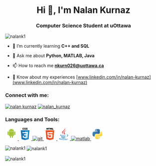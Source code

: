 <h1 align="center">Hi 👋, I'm Nalan Kurnaz</h1>
<h3 align="center">Computer Science Student at uOttawa</h3>

<p align="left"> <img src="https://komarev.com/ghpvc/?username=nalank1&label=Profile%20views&color=0e75b6&style=flat" alt="nalank1" /> </p>

- 🌱 I’m currently learning **C++ and SQL**

- 💬 Ask me about **Python, MATLAB, Java**

- 📫 How to reach me **nkurn026@uottawa.ca**

- 📄 Know about my experiences [www.linkedin.com/in/nalan-kurnaz](www.linkedin.com/in/nalan-kurnaz)

<h3 align="left">Connect with me:</h3>
<p align="left">
<a href="https://linkedin.com/in/nalan kurnaz" target="blank"><img align="center" src="https://raw.githubusercontent.com/rahuldkjain/github-profile-readme-generator/master/src/images/icons/Social/linked-in-alt.svg" alt="nalan kurnaz" height="30" width="40" /></a>
<a href="https://instagram.com/nalan_kurnaz" target="blank"><img align="center" src="https://raw.githubusercontent.com/rahuldkjain/github-profile-readme-generator/master/src/images/icons/Social/instagram.svg" alt="nalan_kurnaz" height="30" width="40" /></a>
</p>

<h3 align="left">Languages and Tools:</h3>
<p align="left"> <a href="https://developer.android.com" target="_blank" rel="noreferrer"> <img src="https://raw.githubusercontent.com/devicons/devicon/master/icons/android/android-original-wordmark.svg" alt="android" width="40" height="40"/> </a> <a href="https://www.w3schools.com/css/" target="_blank" rel="noreferrer"> <img src="https://raw.githubusercontent.com/devicons/devicon/master/icons/css3/css3-original-wordmark.svg" alt="css3" width="40" height="40"/> </a> <a href="https://git-scm.com/" target="_blank" rel="noreferrer"> <img src="https://www.vectorlogo.zone/logos/git-scm/git-scm-icon.svg" alt="git" width="40" height="40"/> </a> <a href="https://www.w3.org/html/" target="_blank" rel="noreferrer"> <img src="https://raw.githubusercontent.com/devicons/devicon/master/icons/html5/html5-original-wordmark.svg" alt="html5" width="40" height="40"/> </a> <a href="https://www.java.com" target="_blank" rel="noreferrer"> <img src="https://raw.githubusercontent.com/devicons/devicon/master/icons/java/java-original.svg" alt="java" width="40" height="40"/> </a> <a href="https://www.mathworks.com/" target="_blank" rel="noreferrer"> <img src="https://upload.wikimedia.org/wikipedia/commons/2/21/Matlab_Logo.png" alt="matlab" width="40" height="40"/> </a> <a href="https://www.python.org" target="_blank" rel="noreferrer"> <img src="https://raw.githubusercontent.com/devicons/devicon/master/icons/python/python-original.svg" alt="python" width="40" height="40"/> </a> </p>

<p><img align="left" src="https://github-readme-stats.vercel.app/api/top-langs?username=nalank1&show_icons=true&locale=en&layout=compact" alt="nalank1" /></p>

<p>&nbsp;<img align="center" src="https://github-readme-stats.vercel.app/api?username=nalank1&show_icons=true&locale=en" alt="nalank1" /></p>

<p><img align="center" src="https://github-readme-streak-stats.herokuapp.com/?user=nalank1&" alt="nalank1" /></p>

